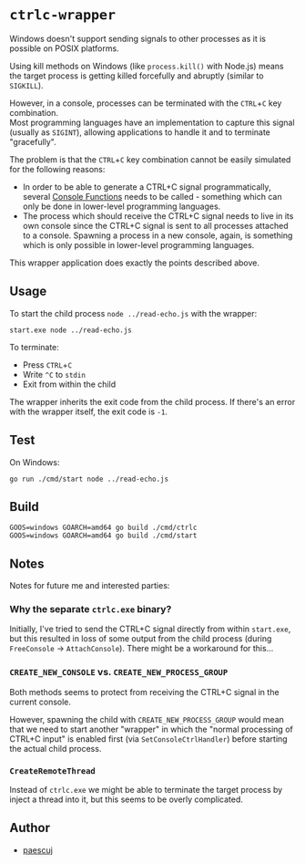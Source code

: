 # `ctrlc-wrapper`

Windows doesn't support sending signals to other processes as it is possible on POSIX platforms.

Using kill methods on Windows (like `process.kill()` with Node.js) means the target process is getting killed forcefully and abruptly (similar to `SIGKILL`).

However, in a console, processes can be terminated with the `CTRL`+`C` key combination.  
Most programming languages have an implementation to capture this signal (usually as `SIGINT`), allowing applications to handle it and to terminate "gracefully".

The problem is that the `CTRL`+`C` key combination cannot be easily simulated for the following reasons:

- In order to be able to generate a CTRL+C signal programmatically, several [Console Functions](https://docs.microsoft.com/en-us/windows/console/console-functions) needs to be called - something which can only be done in lower-level programming languages.
- The process which should receive the CTRL+C signal needs to live in its own console since the CTRL+C signal is sent to all processes attached to a console. Spawning a process in a new console, again, is something which is only possible in lower-level programming languages.

This wrapper application does exactly the points described above.

## Usage

To start the child process `node ../read-echo.js` with the wrapper:

```console
start.exe node ../read-echo.js
```

To terminate:

- Press `CTRL`+`C`
- Write `^C` to `stdin`
- Exit from within the child

The wrapper inherits the exit code from the child process. If there's an error with the wrapper itself, the exit code is `-1`.

## Test

On Windows:

```console
go run ./cmd/start node ../read-echo.js
```

## Build

```console
GOOS=windows GOARCH=amd64 go build ./cmd/ctrlc
GOOS=windows GOARCH=amd64 go build ./cmd/start
```

## Notes

Notes for future me and interested parties:

### Why the separate `ctrlc.exe` binary?

Initially, I've tried to send the CTRL+C signal directly from within `start.exe`, but this resulted in loss of some output from the child process (during `FreeConsole` -> `AttachConsole`). There might be a workaround for this...

### `CREATE_NEW_CONSOLE` vs. `CREATE_NEW_PROCESS_GROUP`

Both methods seems to protect from receiving the CTRL+C signal in the current console.

However, spawning the child with `CREATE_NEW_PROCESS_GROUP` would mean that we need to start another "wrapper" in which the "normal processing of CTRL+C input" is enabled first (via `SetConsoleCtrlHandler`) before starting the actual child process.

### `CreateRemoteThread`

Instead of `ctrlc.exe` we might be able to terminate the target process by inject a thread into it, but this seems to be overly complicated.

## Author

- [paescuj](https://github.com/paescuj)
